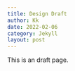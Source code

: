 ```yaml
---
title: Design Draft
author: Kk
date: 2022-02-06
category: Jekyll
layout: post
---
```


This is an draft page.
